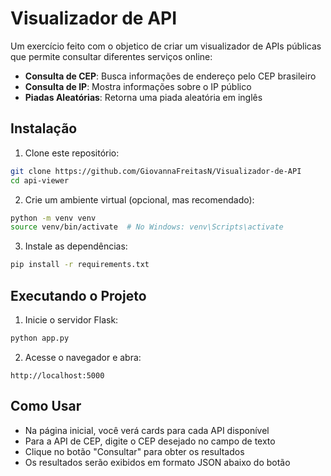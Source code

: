 # Visualizador de API

Um exercício feito com o objetico de criar um visualizador de APIs públicas que permite consultar diferentes serviços online: 
- **Consulta de CEP**: Busca informações de endereço pelo CEP brasileiro
- **Consulta de IP**: Mostra informações sobre o IP público
- **Piadas Aleatórias**: Retorna uma piada aleatória em inglês

## Instalação

1. Clone este repositório:
```bash
git clone https://github.com/GiovannaFreitasN/Visualizador-de-API
cd api-viewer
```

2. Crie um ambiente virtual (opcional, mas recomendado):
```bash
python -m venv venv
source venv/bin/activate  # No Windows: venv\Scripts\activate
```

3. Instale as dependências:
```bash
pip install -r requirements.txt
```

## Executando o Projeto

1. Inicie o servidor Flask:
```bash
python app.py
```

2. Acesse o navegador e abra:
```
http://localhost:5000
```

## Como Usar

- Na página inicial, você verá cards para cada API disponível
- Para a API de CEP, digite o CEP desejado no campo de texto
- Clique no botão "Consultar" para obter os resultados
- Os resultados serão exibidos em formato JSON abaixo do botão
